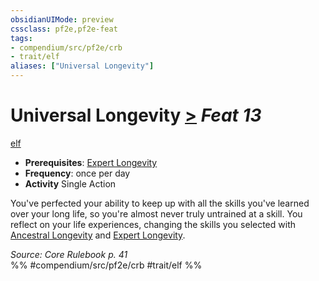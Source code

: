 ```yaml
---
obsidianUIMode: preview
cssclass: pf2e,pf2e-feat
tags:
- compendium/src/pf2e/crb
- trait/elf
aliases: ["Universal Longevity"]
---
```

# Universal Longevity  [>](/rules/core-rulebook/chapter-9-playing-the-game.md#Actions "Single Action") *Feat 13*  
[elf](/rules/traits/elf.md)  

- **Prerequisites**: [Expert Longevity](/compendium/feats/expert-longevity.md)
- **Frequency**: once per day
- **Activity** Single Action

You've perfected your ability to keep up with all the skills you've learned over your long life, so you're almost never truly untrained at a skill. You reflect on your life experiences, changing the skills you selected with [Ancestral Longevity](/compendium/feats/ancestral-longevity.md) and [Expert Longevity](/compendium/feats/expert-longevity.md).

*Source: Core Rulebook p. 41*  
%% #compendium/src/pf2e/crb #trait/elf %%